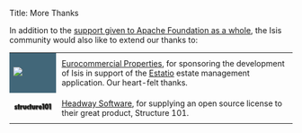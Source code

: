 Title: More Thanks

In addition to the [support given to Apache Foundation as a whole](http://www.apache.org/foundation/thanks.html), the Isis community would also like to extend our thanks to:

<table>
<tr>
<td style="background-color: #426779"><img src="http://www.eurocommercialproperties.com/assets/images/logos/logo.png"></td>
<td style="padding: 10px"><a href="http://www.eurocommercialproperties.com/">Eurocommercial Properties</a>, for sponsoring the development of Isis in support of the <a href="getting-started/powered-by.html">Estatio</a> estate management application.  Our heart-felt thanks.</td>
</tr>
<tr>
<td><img src="images/s101_170.png"></td>
<td style="padding: 10px"><a href="http://structure101.com">Headway Software</a>, for supplying an open source license to their great product, Structure&nbsp;101.</td>
</tr>
</table>

